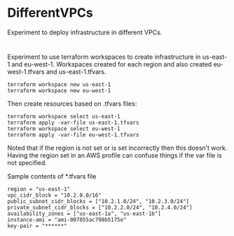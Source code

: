 # DifferentVPCs
Experiment to deploy infrastructure in different VPCs.
#
#
Experiment to use terraform workspaces to create infrastructure in us-east-1 and eu-west-1. Workspaces created for each region and also created eu-west-1.tfvars and us-east-1.tfvars.
```
terraform workspace new us-east-1
terraform workspace new eu-west-1
```
Then create resources based on .tfvars files:
```
terraform workspace select us-east-1
terraform apply -var-file us-east-1.tfvars
terraform workspace select eu-west-1
terraform apply -var-file eu-west-1.tfvars
```
Noted that if the region is not set or is set incorrectly then this doesn’t work. Having the region set in an AWS profile can confuse things if the var file is not specified. 

Sample contents of *.tfvars file

```
region = "us-east-1"
vpc_cidr_block = "10.2.0.0/16"
public_subnet_cidr_blocks = ["10.2.1.0/24", "10.2.3.0/24"]
private_subnet_cidr_blocks = ["10.2.2.0/24", "10.2.4.0/24"]
availability_zones = ["us-east-1a", "us-east-1b"]
instance-ami = "ami-007855ac798b5175e"
key-pair = "******"
```
